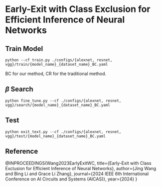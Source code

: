 # Early-Exit with Class Exclusion for Efficient Inference of Neural Networks

## Train Model
```angular2html
python --cf train.py ./configs/{alexnet, resnet, vgg}/train/{model_name}_{dataset_name}_BC.yaml
```
BC for our method, CR for the traditional method.

## $\beta$  Search

```angular2html
python fine_tune.py --cf ./configs/{alexnet, resnet, vgg}/search/{model_name}_{dataset_name}_BC.yaml
```

## Test

```angular2html
python exit_text.py --cf ./configs/{alexnet, resnet, vgg}/test/{model_name}_{dataset_name}_BC.yaml
```
## Reference 
@INPROCEEDINGS{Wang2023EarlyExitWC,
  title={Early-Exit with Class Exclusion for Efficient Inference of Neural Networks},
  author={Jing Wang and Bing Li and Grace Li Zhang},
  journal={2024 IEEE 6th International Conference on AI Circuits and Systems (AICAS)},
  year={2024}
}
